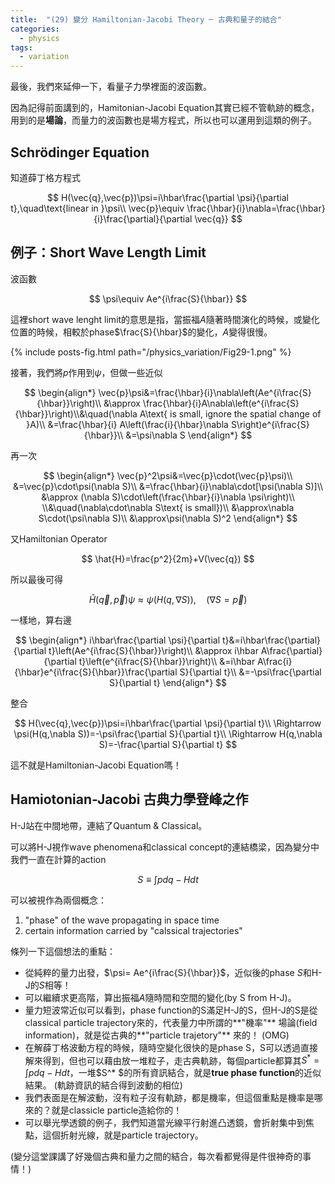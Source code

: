 ```yaml
---
title:  "(29) 變分 Hamiltonian-Jacobi Theory ─ 古典和量子的結合"
categories:
  - physics
tags:
  - variation
---
```


最後，我們來延伸一下，看量子力學裡面的波函數。


因為記得前面講到的，Hamitonian-Jacobi Equation其實已經不管軌跡的概念，用到的是**場論**，而量力的波函數也是場方程式，所以也可以運用到這類的例子。


## Schrödinger Equation

知道薛丁格方程式

$$
H(\vec{q},\vec{p})\psi=i\hbar\frac{\partial \psi}{\partial t},\quad\text{linear in }\psi\\
\vec{p}\equiv \frac{\hbar}{i}\nabla=\frac{\hbar}{i}\frac{\partial}{\partial \vec{q}}
$$

## 例子：Short Wave Length Limit

波函數

$$
\psi\equiv Ae^{i\frac{S}{\hbar}}
$$

這裡short wave lenght limit的意思是指，當振福$A$隨著時間演化的時候，或變化位置的時候，相較於phase$\frac{S}{\hbar}$的變化，$A$變得很慢。

{% include posts-fig.html path="/physics_variation/Fig29-1.png" %}

接著，我們將$p$作用到$\psi$，但做一些近似

$$
\begin{align*}
\vec{p}\psi&=\frac{\hbar}{i}\nabla\left(Ae^{i\frac{S}{\hbar}}\right)\\
&\approx \frac{\hbar}{i}A\nabla\left(e^{i\frac{S}{\hbar}}\right)\\&\quad(\nabla A\text{ is small, ignore the spatial change of }A)\\
&=\frac{\hbar}{i} A\left(\frac{i}{\hbar}\nabla S\right)e^{i\frac{S}{\hbar}}\\
&=\psi\nabla S
\end{align*}
$$

再一次

$$
\begin{align*}
\vec{p}^2\psi&=\vec{p}\cdot(\vec{p}\psi)\\
&=\vec{p}\cdot\psi(\nabla S)\\
&=\frac{\hbar}{i}\nabla\cdot[\psi(\nabla S)]\\
&\approx (\nabla S)\cdot\left(\frac{\hbar}{i}\nabla \psi\right)\\
\\&\quad(\nabla\cdot\nabla S\text{ is small})\\
&\approx\nabla S\cdot(\psi\nabla S)\\
&\approx\psi(\nabla S)^2
\end{align*}
$$

又Hamiltonian Operator

$$
\hat{H}=\frac{p^2}{2m}+V(\vec{q})
$$

所以最後可得

$$
\hat{H}(\vec{q},\vec{p})\psi\approx\psi(H(q,\nabla S)),\quad(\nabla S = \vec{p})
$$

一樣地，算右邊

$$
\begin{align*}
i\hbar\frac{\partial \psi}{\partial t}&=i\hbar\frac{\partial}{\partial t}\left(Ae^{i\frac{S}{\hbar}}\right)\\
&\approx i\hbar A\frac{\partial}{\partial t}\left(e^{i\frac{S}{\hbar}}\right)\\
&=i\hbar A\frac{i}{\hbar}e^{i\frac{S}{\hbar}}\frac{\partial S}{\partial t}\\
&=-\psi\frac{\partial S}{\partial t}
\end{align*}
$$

整合

$$
H(\vec{q},\vec{p})\psi=i\hbar\frac{\partial \psi}{\partial t}\\
\Rightarrow \psi(H(q,\nabla S))=-\psi\frac{\partial S}{\partial t}\\
\Rightarrow H(q,\nabla S)=-\frac{\partial S}{\partial t}
$$



這不就是Hamiltonian-Jacobi Equation嗎！


## Hamiotonian-Jacobi 古典力學登峰之作


H-J站在中間地帶，連結了Quantum & Classical。

可以將H-J視作wave phenomena和classical concept的連結橋梁，因為變分中我們一直在計算的action

$$
S\equiv \int pdq-Hdt
$$

可以被視作為兩個概念：
1. "phase" of the wave propagating in space time
2. certain information carried by "calssical trajectories"


條列一下這個想法的重點：
- 從純粹的量力出發，$\psi= Ae^{i\frac{S}{\hbar}}$，近似後的phase $S$和H-J的$S$相等！
- 可以繼續求更高階，算出振福$A$隨時間和空間的變化(by S from H-J)。
- 量力短波常近似可以看到，phase function的S滿足H-J的S，但H-J的S是從classical particle trajectory來的，代表量力中所謂的**"機率"** 場論(field information)，就是從古典的**"particle trajetory"** 來的！ (OMG)
- 在解薛丁格波動方程的時候，隨時空變化很快的是phase S，S可以透過直接解來得到，但也可以藉由放一堆粒子，走古典軌跡，每個particle都算其$S^* =\int pdq-Hdt$，一堆$S^* $的所有資訊結合，就是**true phase function**的近似結果。 (軌跡資訊的結合得到波動的相位)
- 我們表面是在解波動，沒有粒子沒有軌跡，都是機率，但這個重點是機率是哪來的？就是classicle particle造給你的！
- 可以舉光學透鏡的例子，我們知道當光線平行射進凸透鏡，會折射集中到焦點，這個折射光線，就是particle trajectory。



(變分這堂課講了好幾個古典和量力之間的結合，每次看都覺得是件很神奇的事情！)

